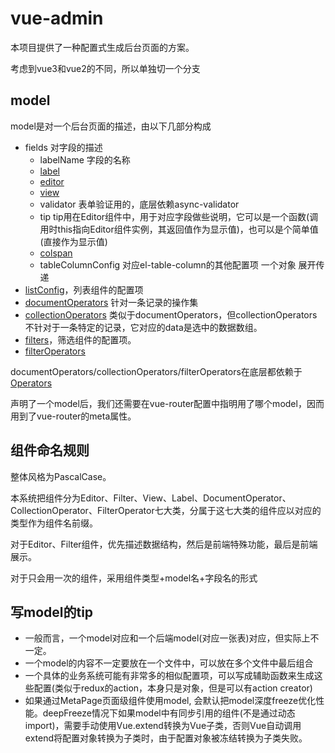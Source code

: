 # vue-admin

本项目提供了一种配置式生成后台页面的方案。

考虑到vue3和vue2的不同，所以单独切一个分支

## model

model是对一个后台页面的描述，由以下几部分构成

* fields 对字段的描述
  * labelName 字段的名称
  * [label](./src/components/common/Labels/)
  * [editor](./src/components/common/Editors/)
  * [view](./src/components/common/Views/)
  * validator 表单验证用的，底层依赖async-validator
  * tip tip用在Editor组件中，用于对应字段做些说明，它可以是一个函数(调用时this指向Editor组件实例，其返回值作为显示值)，也可以是个简单值(直接作为显示值)
  * [colspan](./src/components/common/#MetaTable)
  * tableColumnConfig 对应el-table-column的其他配置项 一个对象 展开传递
* [listConfig](./src/components/common#ListInfo)，列表组件的配置项
* [documentOperators](./src/components/common/DocumentOperators/) 针对一条记录的操作集
* [collectionOperators](./src/components/common/CollectionOperators/) 类似于documentOperators，但collectionOperators不针对于一条特定的记录，它对应的data是选中的数据数组。
* [filters](./src/components/common/Filters/)，筛选组件的配置项。
* [filterOperators](./src/components/common/FilterOperators/)

documentOperators/collectionOperators/filterOperators在底层都依赖于[Operators](./src/components/common/#Operators)

声明了一个model后，我们还需要在vue-router配置中指明用了哪个model，因而用到了vue-router的meta属性。

## 组件命名规则

整体风格为PascalCase。

本系统把组件分为Editor、Filter、View、Label、DocumentOperator、CollectionOperator、FilterOperator七大类，分属于这七大类的组件应以对应的类型作为组件名前缀。

对于Editor、Filter组件，优先描述数据结构，然后是前端特殊功能，最后是前端展示。

对于只会用一次的组件，采用组件类型+model名+字段名的形式

## 写model的tip

* 一般而言，一个model对应和一个后端model(对应一张表)对应，但实际上不一定。
* 一个model的内容不一定要放在一个文件中，可以放在多个文件中最后组合
* 一个具体的业务系统可能有非常多的相似配置项，可以写成辅助函数来生成这些配置(类似于redux的action，本身只是对象，但是可以有action creator)
* 如果通过MetaPage页面级组件使用model, 会默认把model深度freeze优化性能。deepFreeze情况下如果model中有同步引用的组件(不是通过动态import)，需要手动使用Vue.extend转换为Vue子类，否则Vue自动调用extend将配置对象转换为子类时，由于配置对象被冻结转换为子类失败。
